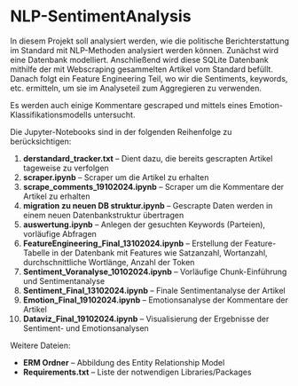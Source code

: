 # NLP-SentimentAnalysis

In diesem Projekt soll analysiert werden, wie die politische Berichterstattung im Standard mit NLP-Methoden analysiert werden können. Zunächst wird eine Datenbank modelliert. Anschließend wird diese SQLite Datenbank mithilfe der mit Webscraping gesammelten Artikel vom Standard befüllt. Danach folgt ein Feature Engineering Teil, wo wir die Sentiments, keywords, etc. ermitteln, um sie im Analyseteil zum Aggregieren zu verwenden.

Es werden auch einige Kommentare gescraped und mittels eines Emotion-Klassifikationsmodells untersucht.

Die Jupyter-Notebooks sind in der folgenden Reihenfolge zu berücksichtigen:
1) **derstandard_tracker.txt** – Dient dazu, die bereits gescrapten Artikel tageweise zu verfolgen
2) **scraper.ipynb** – Scraper um die Artikel zu erhalten
3) **scrape_comments_19102024.ipynb** – Scraper um die Kommentare der Artikel zu erhalten
4) **migration zu neuen DB struktur.ipynb** – Gescrapte Daten werden in einem neuen Datenbankstruktur übertragen
5) **auswertung.ipynb** – Anlegen der gesuchten Keywords (Parteien), vorläufige Abfragen
6) **FeatureEngineering_Final_13102024.ipynb** – Erstellung der Feature-Tabelle in der Datenbank mit Features wie Satzanzahl, Wortanzahl, durchschnittliche Wortlänge, Anzahl der Token
7) **Sentiment_Voranalyse_10102024.ipynb** – Vorläufige Chunk-Einführung und Sentimentanalyse
8) **Sentiment_Final_13102024.ipynb** – Finale Sentimentanalyse der Artikel
9) **Emotion_Final_19102024.ipynb** – Emotionsanalyse der Kommentare der Artikel
10) **Dataviz_Final_19102024.ipynb** – Visualisierung der Ergebnisse der Sentiment- und Emotionsanalysen

Weitere Dateien:
- **ERM Ordner** – Abbildung des Entity Relationship Model
- **Requirements.txt** – Liste der notwendigen Libraries/Packages

